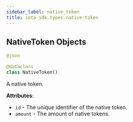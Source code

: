 ```yaml
---
sidebar_label: native_token
title: iota_sdk.types.native_token
---
```


## NativeToken Objects

```python
@json

@dataclass
class NativeToken()
```

A native token.

**Attributes**:

- `id` - The unique identifier of the native token.
- `amount` - The amount of native tokens.


